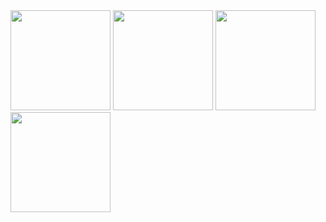 <div>
   <img height="160em" src="https://github-readme-stats.vercel.app/api?username=PatrickCalorioCarvalho&show_icons=true&theme=midnight-purple&include_all_commits=true&count_private=true&hide_border=true"/>
      <img height="160em" src="https://github-readme-stats.vercel.app/api/pin/?username=PatrickCalorioCarvalho&repo=RAIM&theme=midnight-purple&hide_border=true&show_owner=true"/>
   <img height="160em" src="https://github-readme-streak-stats.herokuapp.com/?user=PatrickCalorioCarvalho&theme=midnight-purple&hide_border=true"/>
   <img height="160em" src="https://github-readme-stats.vercel.app/api/top-langs/?username=PatrickCalorioCarvalho&layout=compact&langs_count=6&theme=midnight-purple&hide_border=true"/>

</div>
 
